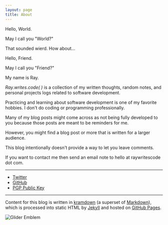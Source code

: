 ```yaml
---
layout: page
title: About
---
```


Hello, World.

May I call you "World?"

That sounded wierd. How about...

Hello, Friend.

May I call you "Friend?"

My name is Ray.

*Ray.writes.code( )* is a collection of my written thoughts, random notes, and personal projects logs related to software development.

Practicing and learning about software development is one of my favorite hobbies. I don't do coding or programming professionally.

Many of my blog posts might come across as not being fully developed to you because those posts are meant to be reminders for me.

However, you might find a blog post or more that is written for a larger audience.

This blog intentionally doesn't provide a way to let you leave comments. 

If you want to contact me then send an email note to hello at raywritescode dot com. 

-----

* [Twitter](https://www.twitter.com/raywritescode)
* [GitHub](https://github.com/raywritescode)
* [PGP Public Key](http://pgp.mit.edu/pks/lookup?op=get&search=0x5566F6D025842818)

-----

Content for this blog is written in [kramdown](https://kramdown.gettalong.org) (a superset of [Markdown](http://en.wikipedia.org/wiki/Markdown)), which is processed into static HTML by [Jekyll](http://jekyllrb.com/) and hosted on [GitHub Pages](https://pages.github.com/).

![Glider Emblem](../images/rwcAbout.jpg)
